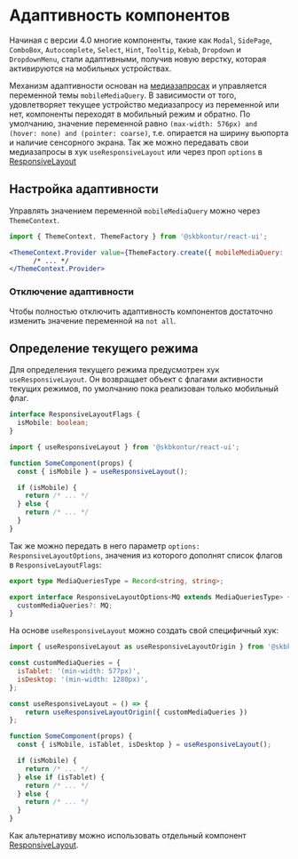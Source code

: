 # Адаптивность компонентов

Начиная с версии 4.0 многие компоненты, такие как `Modal`, `SidePage`, `ComboBox`, `Autocomplete`, `Select`, `Hint`, `Tooltip`, `Kebab`, `Dropdown` и `DropdownMenu`, стали адаптивными, получив новую верстку, которая активируются на мобильных устройствах.

Механизм адаптивности основан на [медиазапросах](https://developer.mozilla.org/en-US/docs/Web/CSS/Media_Queries) и управляется переменной темы `mobileMediaQuery`. В зависимости от того, удовлетворяет текущее устройство медиазапросу из переменной или нет, компоненты переходят в мобильный режим и обратно. По умолчанию, значение переменной равно `(max-width: 576px) and (hover: none) and (pointer: coarse)`, т.е. опирается на ширину вьюпорта и наличие сенсорного экрана.
Так же можно передавать свои медиазапросы в хук `useResponsiveLayout` или через проп `options` в [ResponsiveLayout](https://ui.gitlab-pages.kontur.host/docs/4.0/react-ui/#/Components/ResponsiveLayout)

## Настройка адаптивности

Управлять значением переменной `mobileMediaQuery` можно через `ThemeContext`.

```jsx static
import { ThemeContext, ThemeFactory } from '@skbkontur/react-ui';

<ThemeContext.Provider value={ThemeFactory.create({ mobileMediaQuery: '(max-width: 768px)' })}>
      /* ... */
</ThemeContext.Provider>
```

### Отключение адаптивности

Чтобы полностью отключить адаптивность компонентов достаточно изменить значение переменной на `not all`.

## Определение текущего режима

Для определения текущего режима предусмотрен хук `useResponsiveLayout`.
Он возвращает объект с флагами активности текущих режимов, по умолчанию пока реализован только мобильный флаг.

```ts static
interface ResponsiveLayoutFlags {
  isMobile: boolean;
}
```

```jsx static
import { useResponsiveLayout } from '@skbkontur/react-ui';

function SomeComponent(props) {
  const { isMobile } = useResponsiveLayout();

  if (isMobile) {
    return /* ... */
  } else {
    return /* ... */
  }
}
```

Так же можно передать в него параметр `options: ResponsiveLayoutOptions`,
значения из которого дополнят список флагов в `ResponsiveLayoutFlags`:

```ts static
export type MediaQueriesType = Record<string, string>;

export interface ResponsiveLayoutOptions<MQ extends MediaQueriesType> {
  customMediaQueries?: MQ;
}
```

На основе `useResponsiveLayout` можно создать свой специфичный хук:
```jsx static
import { useResponsiveLayout as useResponsiveLayoutOrigin } from '@skbkontur/react-ui';

const customMediaQueries = {
  isTablet: '(min-width: 577px)',
  isDesktop: '(min-width: 1280px)',
};

const useResponsiveLayout = () => {
	return useResponsiveLayoutOrigin({ customMediaQueries })
};

function SomeComponent(props) {
  const { isMobile, isTablet, isDesktop } = useResponsiveLayout();

  if (isMobile) {
    return /* ... */
  } else if (isTablet) {
    return /* ... */
  } else {
    return /* ... */
  }
}
```

Как альтернативу можно использовать отдельный компонент [ResponsiveLayout](https://ui.gitlab-pages.kontur.host/docs/4.0/react-ui/#/Components/ResponsiveLayout).
